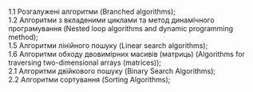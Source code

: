 1.1 Розгалужені алгоритми (Branched algorithms);  
1.2 Алгоритми з вкладеними циклами та метод динамічного програмування (Nested loop algorithms and dynamic programming method);  
1.5 Алгоритми лінійного пошуку (Linear search algorithms);  
1.6 Алгоритми обходу двовимірних масивів (матриць) (Algorithms for traversing two-dimensional arrays (matrices));  
2.1 Алгоритми двійкового пошуку (Binary Search Algorithms);  
2.2 Алгоритми сортування (Sorting Algorithms);  
